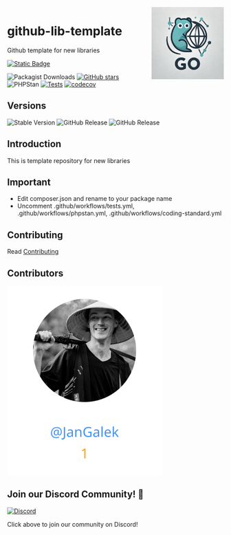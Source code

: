 <img align=right width="168" src="docs/gouef_logo.png">

# github-lib-template
Github template for new libraries

[![Static Badge](https://img.shields.io/badge/Github-phpuef%2Fgithub--lib--template-blue?style=for-the-badge&logo=github&link=github.com%2Fgouef%2Fgithub-lib-template)](https://github.com/phpuef/github-lib-template)

![Packagist Downloads](https://img.shields.io/packagist/dt/phpuef/github-lib-template)
[![GitHub stars](https://img.shields.io/github/stars/phpuef/github-lib-template?style=social)](https://github.com/phpuef/github-lib-template/stargazers)
![PHPStan](https://github.com/phpuef/github-lib-template/actions/workflows/phpstan.yml/badge.svg)
[![Tests](https://github.com/phpuef/github-lib-template/actions/workflows/tests.yml/badge.svg)](https://github.com/phpuef/github-lib-template/actions/workflows/tests.yml)
[![codecov](https://codecov.io/github/phpuef/github-lib-template/branch/main/graph/badge.svg?token=YUG8EMH6Q8)](https://codecov.io/github/phpuef/github-lib-template)


## Versions
![Stable Version](https://img.shields.io/github/v/release/phpuef/github-lib-template?label=Stable&labelColor=green)
![GitHub Release](https://img.shields.io/github/v/release/phpuef/github-lib-template?label=RC&include_prereleases&filter=*rc*&logoSize=diago)
![GitHub Release](https://img.shields.io/github/v/release/phpuef/github-lib-template?label=Beta&include_prereleases&filter=*beta*&logoSize=diago)


## Introduction

This is template repository for new libraries

## Important

- Edit composer.json and rename to your package name
- Uncomment .github/workflows/tests.yml, .github/workflows/phpstan.yml, .github/workflows/coding-standard.yml

## Contributing

Read [Contributing](CONTRIBUTING.md)

## Contributors

<div>
<span>
  <a href="https://github.com/JanGalek"><img src="https://raw.githubusercontent.com/phpuef/country/refs/heads/contributors-svg/.github/contributors/JanGalek.svg" alt="JanGalek" /></a>
</span>
</div>

## Join our Discord Community! 🎉

[![Discord](https://img.shields.io/discord/1334331501462163509?style=for-the-badge&logo=discord&logoColor=white&logoSize=auto&label=Community%20discord&labelColor=blue&link=https%3A%2F%2Fdiscord.gg%2FwjGqeWFnqK
)](https://discord.gg/wjGqeWFnqK)

Click above to join our community on Discord!
